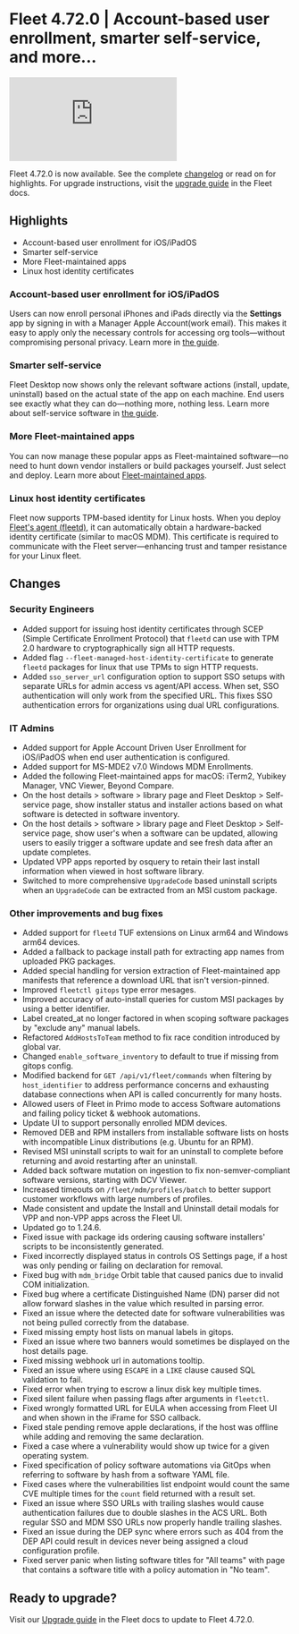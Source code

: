# Fleet 4.72.0 | Account-based user enrollment, smarter self-service, and more...

<div purpose="embedded-content">
   <iframe src="https://www.youtube.com/embed/-N1eZ-nw59A?si=QYbQtTBazOjHR0PG" frameborder="0" allowfullscreen></iframe>
</div>

Fleet 4.72.0 is now available. See the complete [changelog](https://github.com/fleetdm/fleet/releases/tag/fleet-v4.72.0) or read on for highlights. For upgrade instructions, visit the [upgrade guide](https://fleetdm.com/docs/deploying/upgrading-fleet) in the Fleet docs.

## Highlights

- Account-based user enrollment for iOS/iPadOS
- Smarter self-service
- More Fleet-maintained apps
- Linux host identity certificates

### Account-based user enrollment for iOS/iPadOS

Users can now enroll personal iPhones and iPads directly via the **Settings** app by signing in with a Manager Apple Account(work email). This makes it easy to apply only the necessary controls for accessing org tools—without compromising personal privacy. Learn more in [the guide](https://fleetdm.com/guides/enroll-personal-byod-ios-ipad-hosts-with-managed-apple-account).

### Smarter self-service

Fleet Desktop now shows only the relevant software actions (install, update, uninstall) based on the actual state of the app on each machine. End users see exactly what they can do—nothing more, nothing less. Learn more about self-service software in [the guide](https://fleetdm.com/guides/software-self-service).

### More Fleet-maintained apps

You can now manage these popular apps as Fleet-maintained software—no need to hunt down vendor installers or build packages yourself. Just select and deploy. Learn more about [Fleet-maintained apps](https://fleetdm.com/guides/fleet-maintained-apps).

### Linux host identity certificates

Fleet now supports TPM-based identity for Linux hosts. When you deploy [Fleet's agent (fleetd)](https://fleetdm.com/docs/get-started/anatomy#fleetd), it can automatically obtain a hardware-backed identity certificate (similar to macOS MDM). This certificate is required to communicate with the Fleet server—enhancing trust and tamper resistance for your Linux fleet.

## Changes

### Security Engineers
- Added support for issuing host identity certificates through SCEP (Simple Certificate Enrollment Protocol) that `fleetd` can use with TPM 2.0 hardware to cryptographically sign all HTTP requests.
- Added flag `--fleet-managed-host-identity-certificate` to generate `fleetd` packages for linux that use TPMs to sign HTTP requests.
- Added `sso_server_url` configuration option to support SSO setups with separate URLs for admin access vs agent/API access. When set, SSO authentication will only work from the specified URL. This fixes SSO authentication errors for organizations using dual URL configurations.

### IT Admins
- Added support for Apple Account Driven User Enrollment for iOS/iPadOS when end user authentication is configured.
- Added support for MS-MDE2 v7.0 Windows MDM Enrollments.
- Added the following Fleet-maintained apps for macOS: iTerm2, Yubikey Manager, VNC Viewer, Beyond Compare. 
- On the host details > software > library page and Fleet Desktop > Self-service page, show installer status and installer actions based on what software is detected in software inventory.
- On the host details > software > library page and Fleet Desktop > Self-service page, show user's when a software can be updated, allowing users to easily trigger a software update and see fresh data after an update completes.
- Updated VPP apps reported by osquery to retain their last install information when viewed in host software library.
- Switched to more comprehensive `UpgradeCode` based uninstall scripts when an `UpgradeCode` can be extracted from an MSI custom package.

### Other improvements and bug fixes
- Added support for `fleetd` TUF extensions on Linux arm64 and Windows arm64 devices.
- Added a fallback to package install path for extracting app names from uploaded PKG packages.
- Added special handling for version extraction of Fleet-maintained app manifests that reference a download URL that isn't version-pinned.
- Improved `fleetctl gitops` type error mesages.
- Improved accuracy of auto-install queries for custom MSI packages by using a better identifier.
- Label created_at no longer factored in when scoping software packages by "exclude any" manual labels.
- Refactored `AddHostsToTeam` method to fix race condition introduced by global var.
- Changed `enable_software_inventory` to default to true if missing from gitops config.
- Modified backend for `GET /api/v1/fleet/commands` when filtering by `host_identifier` to address performance concerns and exhausting database connections when API is called concurrently for many hosts.
- Allowed users of Fleet in Primo mode to access Software automations and failing policy ticket & webhook automations.
- Update UI to support personally enrolled MDM devices.
- Removed DEB and RPM installers from installable software lists on hosts with incompatible Linux distributions (e.g. Ubuntu for an RPM).
- Revised MSI uninstall scripts to wait for an uninstall to complete before returning and avoid restarting after an uninstall.
- Added back software mutation on ingestion to fix non-semver-compliant software versions, starting with DCV Viewer.
- Increased timeouts on `/fleet/mdm/profiles/batch` to better support customer workflows with large numbers of profiles.
- Made consistent and update the Install and Uninstall detail modals for VPP and non-VPP apps across the Fleet UI.
- Updated go to 1.24.6.
- Fixed issue with package ids ordering causing software installers' scripts to be inconsistently generated.
- Fixed incorrectly displayed status in controls OS Settings page, if a host was only pending or failing on declaration for removal.
- Fixed bug with `mdm_bridge` Orbit table that caused panics due to invalid COM initialization.
- Fixed bug where a certificate Distinguished Name (DN) parser did not allow forward slashes in the value which resulted in parsing error.
- Fixed an issue where the detected date for software vulnerabilities was not being pulled correctly from the database.
- Fixed missing empty host lists on manual labels in gitops.
- Fixed an issue where two banners would sometimes be displayed on the host details page.
- Fixed missing webhook url in automations tooltip.
- Fixed an issue where using `ESCAPE` in a `LIKE` clause caused SQL validation to fail.
- Fixed error when trying to escrow a linux disk key multiple times.
- Fixed silent failure when passing flags after arguments in `fleetctl`.
- Fixed wrongly formatted URL for EULA when accessing from Fleet UI and when shown in the iFrame for SSO callback.
- Fixed stale pending remove apple declarations, if the host was offline while adding and removing the same declaration.
- Fixed a case where a vulnerability would show up twice for a given operating system.
- Fixed specification of policy software automations via GitOps when referring to software by hash from a software YAML file.
- Fixed cases where the vulnerabilities list endpoint would count the same CVE multiple times for the `count` field returned with a result set.
- Fixed an issue where SSO URLs with trailing slashes would cause authentication failures due to double slashes in the ACS URL. Both regular SSO and MDM SSO URLs now properly handle trailing slashes.
- Fixed an issue during the DEP sync where errors such as 404 from the DEP API could result in devices never being assigned a cloud configuration profile.
- Fixed server panic when listing software titles for "All teams" with page that contains a software title with a policy automation in "No team".

## Ready to upgrade?

Visit our [Upgrade guide](https://fleetdm.com/docs/deploying/upgrading-fleet) in the Fleet docs to update to Fleet 4.72.0.

<meta name="category" value="releases">
<meta name="authorFullName" value="Noah Talerman">
<meta name="authorGitHubUsername" value="noahtalerman">
<meta name="publishedOn" value="2025-08-08">
<meta name="articleTitle" value="Fleet 4.72.0 | Account-based user enrollment, smarter self-service, and more...">
<meta name="articleImageUrl" value="../website/assets/images/articles/fleet-4.72.0-1600x900@2x.png">

